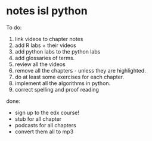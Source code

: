 # notes isl python

To do:

1. link videos to chapter notes
1. add R labs + their videos
1. add python labs to the python labs
1. add glossaries of terms. 
1. review all the videos
1. remove all the chapters - unless they are highlighted.
1. do at least some exercises for each chapter.
1. implement all the algorithms in python.
1. correct spelling and proof reading

done:

- sign up to the edx course!
- stub for all chapter
- podcasts for all chapters
- convert them all to mp3

